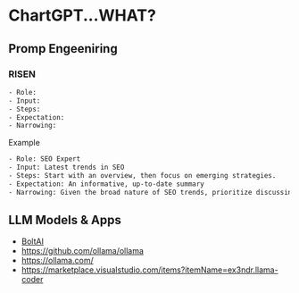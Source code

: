 # ChartGPT...WHAT?


## Promp Engeeniring

### RISEN

```txt
- Role:
- Input:
- Steps:
- Expectation:
- Narrowing:
```

Example

```txt
- Role: SEO Expert
- Input: Latest trends in SEO
- Steps: Start with an overview, then focus on emerging strategies.
- Expectation: An informative, up-to-date summary
- Narrowing: Given the broad nature of SEO trends, prioritize discussing strategies that are particularly impactful or innovative. Avoid outdated or overly technical tactics that may not be relevant to a general audience.
```

## LLM Models & Apps

- [BoltAI](https://boltai.com/)
- https://github.com/ollama/ollama
- https://ollama.com/
- https://marketplace.visualstudio.com/items?itemName=ex3ndr.llama-coder
